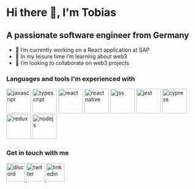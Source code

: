 # Hi there 👋, I'm Tobias

## A passionate software engineer from Germany

- 🔭 I’m currently working on a React application at SAP
- 🌱 In my leisure time I’m learning about web3
- 👯 I’m looking to collaborate on web3 projects

### Languages and tools I'm experienced with 
<div>
  <img src="https://pluspng.com/img-png/javascript-vector-png-javascript-vector-logo-600.png" alt="javascript" height="64"/>
  <img src="https://codingthesmartway.com/wp-content/uploads/2017/12/logo_typescript.png" alt="typescript" height="64"/>
  <img src="https://blog.octo.com/wp-content/uploads/2015/12/react-logo-1000-transparent.png" alt="react" height="64"/>
  <img src="https://pagepro.co/blog/wp-content/uploads/2020/03/react-native-logo-884x1024.png" alt="react native" height="64"/>  
  <img src="https://seeklogo.com/images/J/jss-logo-2B9BC9020D-seeklogo.com.png" alt="jss" height="64"/>
  <img src="https://dz2cdn1.dzone.com/storage/temp/13130265-jest-logo-png-transparent.png" alt="jest" height="64"/>
  <img src="https://asset.jarombek.com/logos/cypress.png" alt="cypress" height="64"/>
  <img src="https://s3.amazonaws.com/media-p.slid.es/uploads/745186/images/4839343/redux.png" alt="redux" height="64"/>
  <img src="https://www.mindrops.com/images/nodejs-image.png" alt="nodejs" height="64"/>
</div>
  
### Get in touch with me
<div>
  <a href="https://discord.com/users/tobiswu#7761">
    <img src="https://logodownload.org/wp-content/uploads/2017/11/discord-logo-1.png" alt="discord" height="48"/>
  </a>
  <a href="https://twitter.com/tobiswu">
    <img src="https://cdn.dribbble.com/users/171712/screenshots/822333/twitterlogo.png" alt="twitter" height="48"/>
  </a>
  <a href="https://www.linkedin.com/in/tobias-wupperfeld/">
    <img src="https://pngimg.com/uploads/linkedIn/linkedIn_PNG39.png" alt="linkedin" height="48"/>
  </a>
</div>

